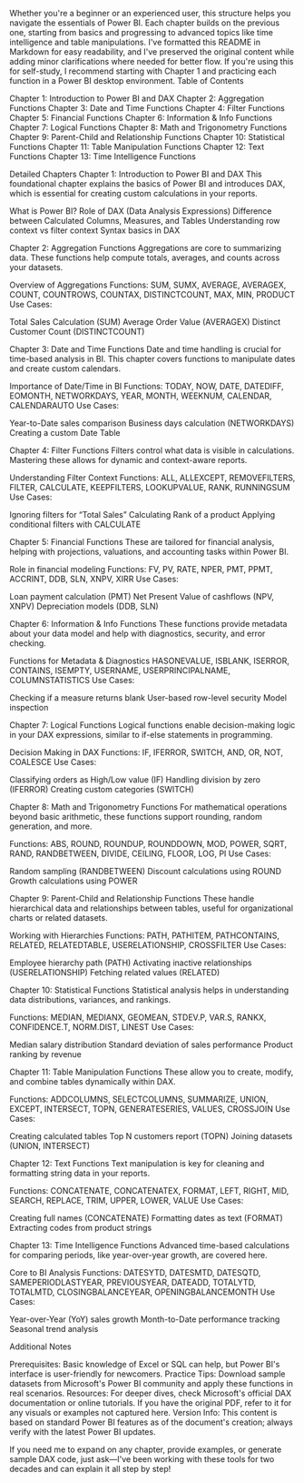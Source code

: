 Whether you're a beginner or an experienced user, this structure helps you navigate the essentials of Power BI. Each chapter builds on the previous one, starting from basics and progressing to advanced topics like time intelligence and table manipulations. I've formatted this README in Markdown for easy readability, and I've preserved the original content while adding minor clarifications where needed for better flow. If you're using this for self-study, I recommend starting with Chapter 1 and practicing each function in a Power BI desktop environment.
Table of Contents

Chapter 1: Introduction to Power BI and DAX
Chapter 2: Aggregation Functions
Chapter 3: Date and Time Functions
Chapter 4: Filter Functions
Chapter 5: Financial Functions
Chapter 6: Information & Info Functions
Chapter 7: Logical Functions
Chapter 8: Math and Trigonometry Functions
Chapter 9: Parent-Child and Relationship Functions
Chapter 10: Statistical Functions
Chapter 11: Table Manipulation Functions
Chapter 12: Text Functions
Chapter 13: Time Intelligence Functions

Detailed Chapters
Chapter 1: Introduction to Power BI and DAX
This foundational chapter explains the basics of Power BI and introduces DAX, which is essential for creating custom calculations in your reports.

What is Power BI?
Role of DAX (Data Analysis Expressions)
Difference between Calculated Columns, Measures, and Tables
Understanding row context vs filter context
Syntax basics in DAX

Chapter 2: Aggregation Functions
Aggregations are core to summarizing data. These functions help compute totals, averages, and counts across your datasets.

Overview of Aggregations
Functions: SUM, SUMX, AVERAGE, AVERAGEX, COUNT, COUNTROWS, COUNTAX, DISTINCTCOUNT, MAX, MIN, PRODUCT
Use Cases:

Total Sales Calculation (SUM)
Average Order Value (AVERAGEX)
Distinct Customer Count (DISTINCTCOUNT)



Chapter 3: Date and Time Functions
Date and time handling is crucial for time-based analysis in BI. This chapter covers functions to manipulate dates and create custom calendars.

Importance of Date/Time in BI
Functions: TODAY, NOW, DATE, DATEDIFF, EOMONTH, NETWORKDAYS, YEAR, MONTH, WEEKNUM, CALENDAR, CALENDARAUTO
Use Cases:

Year-to-Date sales comparison
Business days calculation (NETWORKDAYS)
Creating a custom Date Table



Chapter 4: Filter Functions
Filters control what data is visible in calculations. Mastering these allows for dynamic and context-aware reports.

Understanding Filter Context
Functions: ALL, ALLEXCEPT, REMOVEFILTERS, FILTER, CALCULATE, KEEPFILTERS, LOOKUPVALUE, RANK, RUNNINGSUM
Use Cases:

Ignoring filters for “Total Sales”
Calculating Rank of a product
Applying conditional filters with CALCULATE



Chapter 5: Financial Functions
These are tailored for financial analysis, helping with projections, valuations, and accounting tasks within Power BI.

Role in financial modeling
Functions: FV, PV, RATE, NPER, PMT, PPMT, ACCRINT, DDB, SLN, XNPV, XIRR
Use Cases:

Loan payment calculation (PMT)
Net Present Value of cashflows (NPV, XNPV)
Depreciation models (DDB, SLN)



Chapter 6: Information & Info Functions
These functions provide metadata about your data model and help with diagnostics, security, and error checking.

Functions for Metadata & Diagnostics
HASONEVALUE, ISBLANK, ISERROR, CONTAINS, ISEMPTY, USERNAME, USERPRINCIPALNAME, COLUMNSTATISTICS
Use Cases:

Checking if a measure returns blank
User-based row-level security
Model inspection



Chapter 7: Logical Functions
Logical functions enable decision-making logic in your DAX expressions, similar to if-else statements in programming.

Decision Making in DAX
Functions: IF, IFERROR, SWITCH, AND, OR, NOT, COALESCE
Use Cases:

Classifying orders as High/Low value (IF)
Handling division by zero (IFERROR)
Creating custom categories (SWITCH)



Chapter 8: Math and Trigonometry Functions
For mathematical operations beyond basic arithmetic, these functions support rounding, random generation, and more.

Functions: ABS, ROUND, ROUNDUP, ROUNDDOWN, MOD, POWER, SQRT, RAND, RANDBETWEEN, DIVIDE, CEILING, FLOOR, LOG, PI
Use Cases:

Random sampling (RANDBETWEEN)
Discount calculations using ROUND
Growth calculations using POWER



Chapter 9: Parent-Child and Relationship Functions
These handle hierarchical data and relationships between tables, useful for organizational charts or related datasets.

Working with Hierarchies
Functions: PATH, PATHITEM, PATHCONTAINS, RELATED, RELATEDTABLE, USERELATIONSHIP, CROSSFILTER
Use Cases:

Employee hierarchy path (PATH)
Activating inactive relationships (USERELATIONSHIP)
Fetching related values (RELATED)



Chapter 10: Statistical Functions
Statistical analysis helps in understanding data distributions, variances, and rankings.

Functions: MEDIAN, MEDIANX, GEOMEAN, STDEV.P, VAR.S, RANKX, CONFIDENCE.T, NORM.DIST, LINEST
Use Cases:

Median salary distribution
Standard deviation of sales performance
Product ranking by revenue



Chapter 11: Table Manipulation Functions
These allow you to create, modify, and combine tables dynamically within DAX.

Functions: ADDCOLUMNS, SELECTCOLUMNS, SUMMARIZE, UNION, EXCEPT, INTERSECT, TOPN, GENERATESERIES, VALUES, CROSSJOIN
Use Cases:

Creating calculated tables
Top N customers report (TOPN)
Joining datasets (UNION, INTERSECT)



Chapter 12: Text Functions
Text manipulation is key for cleaning and formatting string data in your reports.

Functions: CONCATENATE, CONCATENATEX, FORMAT, LEFT, RIGHT, MID, SEARCH, REPLACE, TRIM, UPPER, LOWER, VALUE
Use Cases:

Creating full names (CONCATENATE)
Formatting dates as text (FORMAT)
Extracting codes from product strings



Chapter 13: Time Intelligence Functions
Advanced time-based calculations for comparing periods, like year-over-year growth, are covered here.

Core to BI Analysis
Functions: DATESYTD, DATESMTD, DATESQTD, SAMEPERIODLASTYEAR, PREVIOUSYEAR, DATEADD, TOTALYTD, TOTALMTD, CLOSINGBALANCEYEAR, OPENINGBALANCEMONTH
Use Cases:

Year-over-Year (YoY) sales growth
Month-to-Date performance tracking
Seasonal trend analysis



Additional Notes

Prerequisites: Basic knowledge of Excel or SQL can help, but Power BI's interface is user-friendly for newcomers.
Practice Tips: Download sample datasets from Microsoft's Power BI community and apply these functions in real scenarios.
Resources: For deeper dives, check Microsoft's official DAX documentation or online tutorials. If you have the original PDF, refer to it for any visuals or examples not captured here.
Version Info: This content is based on standard Power BI features as of the document's creation; always verify with the latest Power BI updates.

If you need me to expand on any chapter, provide examples, or generate sample DAX code, just ask—I've been working with these tools for two decades and can explain it all step by step!
